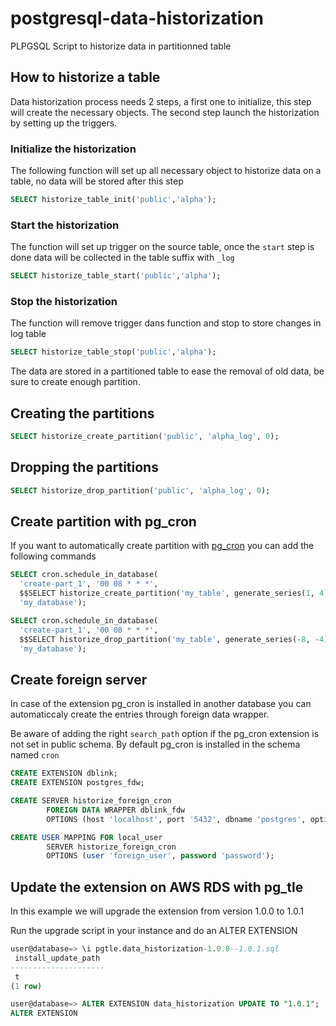 # postgresql-data-historization
PLPGSQL Script to historize data in partitionned table


## How to historize a table

Data historization process needs 2 steps, a first one to initialize, this
step will create the necessary objects. The second step launch the
historization by setting up the triggers.

### Initialize the historization

The following function will set up all necessary object to historize
data on a table, no data will be stored after this step

```sql
SELECT historize_table_init('public','alpha');
```

### Start the historization

The function will set up trigger on the source table, once the `start` step is done data will be collected in the table suffix with `_log`

```sql
SELECT historize_table_start('public','alpha');
```

### Stop the historization

The function will remove trigger dans function and stop to store changes in log table

```sql
SELECT historize_table_stop('public','alpha');
```


The data are stored in a partitioned table to ease the removal of old
data, be sure to create enough partition.

## Creating the partitions

```sql
SELECT historize_create_partition('public', 'alpha_log', 0);
```

## Dropping the partitions

```sql
SELECT historize_drop_partition('public', 'alpha_log', 0);
```

## Create partition with pg_cron

If you want to automatically create partition with [pg_cron](https://github.com/citusdata/pg_cron) you can add
the following commands


```sql
SELECT cron.schedule_in_database(
  'create-part_1', '00 08 * * *',
  $$SELECT historize_create_partition('my_table', generate_series(1, 4) )$$,
  'my_database');

SELECT cron.schedule_in_database(
  'create-part_1', '00 08 * * *',
  $$SELECT historize_drop_partition('my_table', generate_series(-8, -4) )$$,
  'my_database');
```

## Create foreign server

In case of the extension pg_cron is installed in another database you
can automaticcaly create the entries through foreign data wrapper.

Be aware of adding the right `search_path` option if the pg_cron extension is not set in public schema. By default pg_cron is installed in the schema named `cron`

```sql
CREATE EXTENSION dblink;
CREATE EXTENSION postgres_fdw;

CREATE SERVER historize_foreign_cron
        FOREIGN DATA WRAPPER dblink_fdw
        OPTIONS (host 'localhost', port '5432', dbname 'postgres', options '-csearch_path=cron');

CREATE USER MAPPING FOR local_user
        SERVER historize_foreign_cron
        OPTIONS (user 'foreign_user', password 'password');
```

## Update the extension on AWS RDS with pg_tle

In this example we will upgrade the extension from version 1.0.0 to 1.0.1

Run the upgrade script in your instance and do an ALTER EXTENSION

```sql
user@database=> \i pgtle.data_historization-1.0.0--1.0.1.sql
 install_update_path
---------------------
 t
(1 row)

user@database=> ALTER EXTENSION data_historization UPDATE TO "1.0.1";
ALTER EXTENSION
```